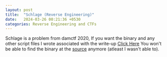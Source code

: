 ```yaml
---
layout: post
title:  "Schlage (Reverse Engineering)"
date:   2024-03-26 00:21:36 +0530
categories: Reverse Engineering and CTFs
---
```


Schlage is a problem from damctf 2020, If you want the binary and any other script files I wrote associated with the write-up [Click Here](https://github.com/azorfus/azorfus.github.io/tree/blog/_posts/2024-03-26-Schlage-Reverse-Engineering)
You won't be able to find the binary at the [source](https://ctftime.org/task/13347) anymore (atleast I wasn't able to).
